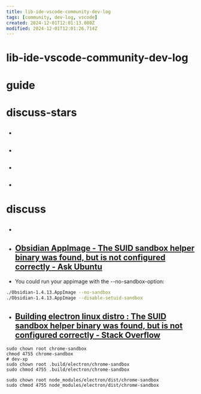 ```yaml
---
title: lib-ide-vscode-community-dev-log
tags: [community, dev-log, vscode]
created: 2024-12-01T12:01:13.080Z
modified: 2024-12-01T12:01:26.714Z
---
```


# lib-ide-vscode-community-dev-log

# guide

# discuss-stars
- ## 

- ## 

- ## 

- ## 
# discuss
- ## 

- ## [Obsidian AppImage - The SUID sandbox helper binary was found, but is not configured correctly - Ask Ubuntu](https://askubuntu.com/questions/1512287/obsidian-appimage-the-suid-sandbox-helper-binary-was-found-but-is-not-configu)
- You could run your appimage with the --no-sandbox-option:

```sh
./Obsidian-1.4.13.AppImage --no-sandbox
./Obsidian-1.4.13.AppImage --disable-setuid-sandbox
```

- ## [Building electron linux distro : The SUID sandbox helper binary was found, but is not configured correctly - Stack Overflow](https://stackoverflow.com/questions/63780918/building-electron-linux-distro-the-suid-sandbox-helper-binary-was-found-but-i)

```shell
sudo chown root chrome-sandbox
chmod 4755 chrome-sandbox
# dev-xp
sudo chown root .build/electron/chrome-sandbox
sudo chmod 4755 .build/electron/chrome-sandbox

sudo chown root node_modules/electron/dist/chrome-sandbox
sudo chmod 4755 node_modules/electron/dist/chrome-sandbox

```
